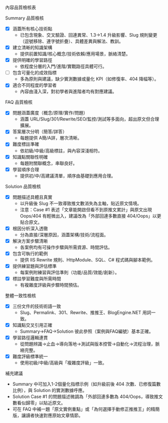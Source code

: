 內容品質檢核表

Summary 品質檢核
- [x] 涵蓋所有核心技術點
  - 已包含現象、交叉驗證、回連異常、1.3→1.4 升級影響、Slug 規則變更（逗號移除、連字號折疊）、具體差異與解法、教訓。
- [x] 建立清晰的知識架構
  - 提供前置知識/核心概念/技術依賴/應用場景，脈絡清楚。
- [x] 提供明確的學習路徑
  - 依程度分層的入門/進階/實戰路徑具體可行。
- [ ] 包含可量化的成效指標
  - 多為原則與建議，缺少實測數據或量化 KPI（如修復率、404 降幅等）。
- [x] 適合不同程度的學習者
  - 內容由淺入深，對初學者與進階者均有對應建議。

FAQ 品質檢核
- [x] 問題涵蓋廣度（概念/原理/實作/問題）
  - 涵蓋 URL/Slug/301/Rewrite/SEO/監控/測試等多面向，超出原文但合理擴展。
- [x] 答案層次分明（簡答/詳答）
  - 每題提供 A簡/A詳，層次清晰。
- [x] 難度標註準確
  - 依初級/中級/高級標註，與內容深淺相符。
- [x] 知識點關聯性明確
  - 每題附關聯概念，串聯良好。
- [x] 學習順序合理
  - 提供初/中/高建議清單，順序由基礎到應用合理。

Solution 品質檢核
- [x] 問題描述具體且真實
  - 以升級後 Slug 不一致導致推文數消失為主軸，貼近原文情境。
  - 注意：Case #1 表述「文章能開啟但看不到原推文累計」與原文出現 Oops/404 有輕微出入，建議改為「外部回連多數直接 404/Oops」以更貼合原文。
- [x] 根因分析深入透徹
  - 分為直接/深層原因，涵蓋架構/技術/流程面。
- [x] 解決方案步驟清晰
  - 各案例均有可操作步驟與所需資源、時間評估。
- [x] 包含可執行的範例
  - 提供 IIS Rewrite 規則、HttpModule、SQL、C# 程式碼與腳本範例。
- [x] 提供練習題與評估標準
  - 每案例附練習與評估準則（功能/品質/效能/創新）。
- [x] 標註學習難度與所需時間
  - 有複雜度評級與步驟時間預估。

整體一致性檢核
- [x] 三份文件的技術術語一致
  - Slug、Permalink、301、Rewrite、推推王、BlogEngine.NET 用詞一致。
- [x] 知識點交叉引用正確
  - Summary→FAQ→Solution 彼此參照（案例與FAQ編號）基本正確。
- [x] 學習路徑邏輯連貫
  - 從問題辨識→止血→導向落地→測試與版本控管→自動化→流程治理，脈絡完整。
- [x] 難度評級標準統一
  - 使用初級/中級/高級與「複雜度評級」一致。

補充建議
- Summary 中可加入1-2個量化指標示例（如升級前後 404 次數、已修復篇數比例），與 Solution 的實測數據呼應。
- Solution Case #1 的問題描述微調為「外部回連多數為 404/Oops，導致推文數看似歸零」以貼近原文。
- 可在 FAQ 中補一題「原文實例重點」或「為何選擇手動修正推推王」的精簡版，讓讀者快速對應原始文章情節。